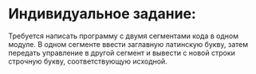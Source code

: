 # Индивидуальное задание:

Требуется написать программу с двумя сегментами кода в одном модуле. В одном сегменте ввести
заглавную латинскую букву, затем передать управление в другой
сегмент и вывести с новой строки строчную букву,
соответствующую исходной.